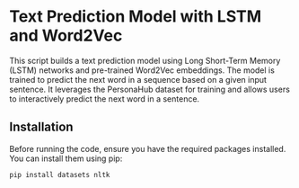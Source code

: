 # Text Prediction Model with LSTM and Word2Vec

This script builds a text prediction model using Long Short-Term Memory (LSTM) networks and pre-trained Word2Vec embeddings. The model is trained to predict the next word in a sequence based on a given input sentence. It leverages the PersonaHub dataset for training and allows users to interactively predict the next word in a sentence.

## Installation

Before running the code, ensure you have the required packages installed. You can install them using pip:

```bash
pip install datasets nltk
